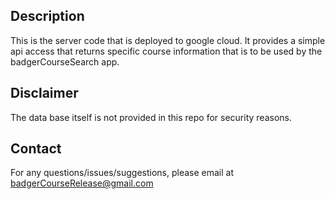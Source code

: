 ## Description
This is the server code that is deployed to google cloud. It provides a simple api access that returns specific course information that is to be used by the badgerCourseSearch app.
## Disclaimer
The data base itself is not provided in this repo for security reasons. 
## Contact
For any questions/issues/suggestions, please email at badgerCourseRelease@gmail.com

